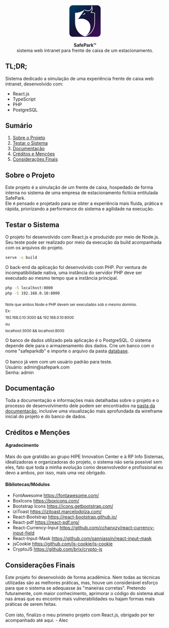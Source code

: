 <p align="center">
<img src="./src/assets/img/logo.png" width="20%"/>
</p>
<p align="center">
<span style="font-weight:bold">SafePark&trade;</span><br/>
sistema web intranet para frente de caixa de um estacionamento.
</p>

<h2>TL;DR;</h2>
<p>
Sistema dedicado a simulação de uma experiência frente de caixa web intranet,
desenvolvido com:
</p>
<ul>
    <li>React.js</li>
    <li>TypeScript</li>
    <li>PHP</li>
    <li>PostgreSQL</li>
</ul>

<h2>Sumário</h2>
<ol>
    <li><a href="#sobre">Sobre o Projeto</a></li>
    <li><a href="#test">Testar o Sistema</a></li>
    <li><a href="#docs">Documentação</a></li>
    <li><a href="#mentions">Créditos e Menções</a></li>
    <li><a href="#final">Considerações Finais</a></li>
</ol>

<h2 id="#sobre">Sobre o Projeto</h2>
<p>
    Este projeto é a simulação de um frente de caixa, hospedado de forma interna no sistema 
    de uma empresa de estacionamento fictícia entitulada SafePark.<br/>
    Ele é pensado e projetado para se obter a experiência mais fluida, prática e rápida, priorizando 
    a performance do sistema e agilidade na execução.<br/>
</p>

<h2 id="test">Testar o Sistema</h2>
<p>
    O projeto foi desenvolvido com React.js e produzido por meio de Node.js. Seu teste pode ser 
    realizado por meio da execução da build acompanhada com os arquivos do projeto.
</p>

```bash
serve -s build
``` 

<p>
    O back-end da aplicação foi desenvolvido com PHP. Por ventura de incompatibilidade nativa, uma 
    instância do servidor PHP deve ser executado ao mesmo tempo que a instância principal.
</p>

```cmd
php -S localhost:8000
php -S 192.168.0.10:8000
```

<sub>
    Note que ambos Node e PHP devem ser executados sob o mesmo domínio. <br/>
    Ex: <br/> 192.168.0.10:3000 && 192.168.0.10:8000 <br/>ou<br/> localhost:3000 && localhost:8000
</sub>

<p>
    O banco de dados utilizado pela aplicação é o PostgreSQL. O sistema depende dele para o armazenamento dos dados. Crie um banco com o nome "safeparkdb" e importe o arquivo da pasta <a href="https://github.com/imAlric/SafePark/tree/master/database">database</a>. <br/><br/>
    O banco já vem com um usuário padrão para teste. <br/>
    Usuário: admin@safepark.com <br/>
    Senha: admin
</p>

<h2 id="docs">Documentação</h2>
<p>
    Toda a documentação e informações mais detalhadas sobre o projeto e o processo de desenvolvimento dele podem ser encontrados na <a href="https://drive.google.com/drive/folders/1XOFKmz-U-pz288ET3f-djAEdCd5OLKl1?usp=share_link">pasta da documentação</a>, inclusive uma visualização mais aprofundada da wireframe inicial do projeto e do banco de dados.
</p>

<h2 id="mentions">Créditos e Menções</h2>
<h4>Agradecimento</h4>
<p>
    Mais do que gratidão ao grupo HIPE Innovation Center e à RP Info Sistemas, idealizadoras e organizadoras do projeto, o sistema não seria possível sem eles, fato que toda a minha evolução como desenvolvedor e profissional eu devo a ambos, por isso, mais uma vez obrigado.
</p>
<h4>Bibliotecas/Módulos</h4>
<ul>
    <li>FontAwesome <a href="https://fontawesome.com/">https://fontawesome.com/</a></li>
    <li>BoxIcons <a href="https://boxicons.com/">https://boxicons.com/</a></li>
    <li>Bootstrap Icons <a href="https://icons.getbootstrap.com/">https://icons.getbootstrap.com/</a></li>
    <li>iziToast <a href="https://izitoast.marcelodolza.com/">https://izitoast.marcelodolza.com/</a></li>
    <li>React-Bootstrap <a href="https://react-bootstrap.github.io/">https://react-bootstrap.github.io/</a></li>
    <li>React-pdf <a href="https://react-pdf.org/">https://react-pdf.org/</a></li>
    <li>React-Currency-Input <a href="https://github.com/cchanxzy/react-currency-input-field">https://github.com/cchanxzy/react-currency-input-field</a></li>
    <li>React-Input-Mask <a href="https://github.com/sanniassin/react-input-mask">https://github.com/sanniassin/react-input-mask</a></li>
    <li>jsCookie <a href="https://github.com/js-cookie/js-cookie">https://github.com/js-cookie/js-cookie</a></li>
    <li>CryptoJS <a href="https://github.com/brix/crypto-js">https://github.com/brix/crypto-js</a></li>
</ul>

<h2 id="final">Considerações Finais</h2>
<p>
    Este projeto foi desenvolvido de forma acadêmica. Nem todas as técnicas utilizadas são as melhores práticas, mas, houve um considerável esforço para que o sistema se adequasse às "maneiras corretas". Pretendo futuramente, com maior conhecimento, aprimorar o código do sistema atual nas áreas que eu encontre mais vulnerabilidades ou hajam formas mais práticas de serem feitas. <br/><br/>
    Com isto, finalizo o meu primeiro projeto com React.js, obrigado por ter acompanhado até aqui.
    - Alec
</p>
